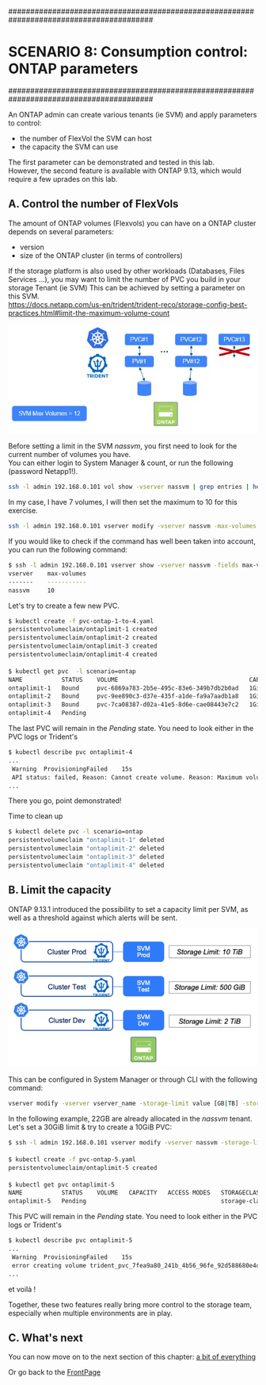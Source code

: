 #########################################################################################
# SCENARIO 8: Consumption control: ONTAP parameters
#########################################################################################

An ONTAP admin can create various tenants (ie SVM) and apply parameters to control:  
- the number of FlexVol the SVM can host
- the capacity the SVM can use

The first parameter can be demonstrated and tested in this lab.  
However, the second feature is available with ONTAP 9.13, which would require a few uprades on this lab.  

## A. Control the number of FlexVols

The amount of ONTAP volumes (Flexvols) you can have on a ONTAP cluster depends on several parameters:  
- version
- size of the ONTAP cluster (in terms of controllers)  

If the storage platform is also used by other workloads (Databases, Files Services ...), you may want to limit the number of PVC you build in your storage Tenant (ie SVM)
This can be achieved by setting a parameter on this SVM.  
https://docs.netapp.com/us-en/trident/trident-reco/storage-config-best-practices.html#limit-the-maximum-volume-count  

<p align="center"><img src="../Images/scenario08_4.JPG"></p>

Before setting a limit in the SVM _nassvm_, you first need to look for the current number of volumes you have.  
You can either login to System Manager & count, or run the following (password Netapp1!).  
```bash
ssh -l admin 192.168.0.101 vol show -vserver nassvm | grep entries | head -c 1; echo
```

In my case, I have 7 volumes, I will then set the maximum to 10 for this exercise.  
```bash
ssh -l admin 192.168.0.101 vserver modify -vserver nassvm -max-volumes 10
```

If you would like to check if the command has well been taken into account, you can run the following command:  
```bash
$ ssh -l admin 192.168.0.101 vserver show -vserver nassvm -fields max-volumes
vserver    max-volumes
-------    -----------
nassvm     10
```

Let's try to create a few new PVC.  
```bash
$ kubectl create -f pvc-ontap-1-to-4.yaml
persistentvolumeclaim/ontaplimit-1 created
persistentvolumeclaim/ontaplimit-2 created
persistentvolumeclaim/ontaplimit-3 created
persistentvolumeclaim/ontaplimit-4 created

$ kubectl get pvc  -l scenario=ontap
NAME           STATUS    VOLUME                                     CAPACITY   ACCESS MODES   STORAGECLASS        VOLUMEATTRIBUTESCLASS   AGE
ontaplimit-1   Bound     pvc-6869a783-2b5e-495c-83e6-349b7db2b0ad   1Gi        RWX            storage-class-nfs   <unset>                 31s
ontaplimit-2   Bound     pvc-9ee890c3-d37e-435f-a1de-fa9a7aadb1a8   1Gi        RWX            storage-class-nfs   <unset>                 31s
ontaplimit-3   Bound     pvc-7ca08387-d02a-41e5-8d6e-cae08443e7c2   1Gi        RWX            storage-class-nfs   <unset>                 31s
ontaplimit-4   Pending                                                                         storage-class-nas   4s
```

The last PVC will remain in the _Pending_ state. You need to look either in the PVC logs or Trident's 
```bash
$ kubectl describe pvc ontaplimit-4
...
 Warning  ProvisioningFailed    15s  
 API status: failed, Reason: Cannot create volume. Reason: Maximum volume count for Vserver nassvm reached.  Maximum volume count is 10. , Code: 13001
...
```
There you go, point demonstrated!  

Time to clean up  
```bash
$ kubectl delete pvc -l scenario=ontap
persistentvolumeclaim "ontaplimit-1" deleted
persistentvolumeclaim "ontaplimit-2" deleted
persistentvolumeclaim "ontaplimit-3" deleted
persistentvolumeclaim "ontaplimit-4" deleted
```

## B. Limit the capacity

ONTAP 9.13.1 introduced the possibility to set a capacity limit per SVM, as well as a threshold against which alerts will be sent.  

<p align="center"><img src="../Images/scenario08_5.png"></p>

This can be configured in System Manager or through CLI with the following command:  
```bash
vserver modify -vserver vserver_name -storage-limit value [GB|TB] -storage-limit-threshold-alert percentage
```

In the following example, 22GB are already allocated in the _nassvm_ tenant.  
Let's set a 30GiB limit & try to create a 10GiB PVC:  
```bash
$ ssh -l admin 192.168.0.101 vserver modify -vserver nassvm -storage-limit 30GB -storage-limit-threshold-alert 80

$ kubectl create -f pvc-ontap-5.yaml
persistentvolumeclaim/ontaplimit-5 created

$ kubectl get pvc ontaplimit-5
NAME           STATUS    VOLUME   CAPACITY   ACCESS MODES   STORAGECLASS        VOLUMEATTRIBUTESCLASS   AGE
ontaplimit-5   Pending                                      storage-class-nfs   <unset>                 51s
```

This PVC will remain in the _Pending_ state. You need to look either in the PVC logs or Trident's 
```bash
$ kubectl describe pvc ontaplimit-5
...
 Warning  ProvisioningFailed    15s  
 error creating volume trident_pvc_7fea9a80_241b_4b56_96fe_92d588680e4d: API status: failed, Reason: Request to perform volume operation failed because there is insufficient storage available in the Vserver "nassvm". To increase the available storage in the Vserver, you can, for example, delete volumes, Snapshot copies, or files. Other options include raising the storage limit., Code: 13001
...
```
et voilà !   

Together, these two features really bring more control to the storage team, especially when multiple environments are in play.  

## C. What's next

You can now move on to the next section of this chapter: [a bit of everything](../4_A_bit_of_everything)

Or go back to the [FrontPage](https://github.com/YvosOnTheHub/LabNetApp)
